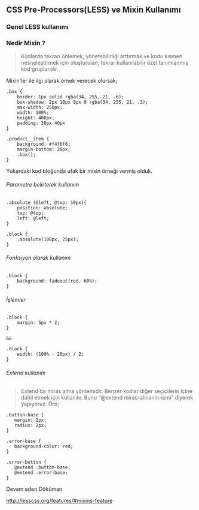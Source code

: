 ## CSS Pre-Processors(LESS) ve Mixin Kullanımı


### Genel LESS kullanımı

### Nedir Mixin ?

> Kodlarda tekrarı önlemek, yönetebilirliği arttırmak ve kodu kısmen nesneleştirmek için oluşturulan, tekrar kullanılabilir özel tanımlanmış kod gruplarıdır.

Mixin'ler ile ilgi olarak örnek verecek olursak;

```
.box {
    border: 1px solid rgba(34, 255, 21, .6);
    box-shadow: 2px 10px 8px 0 rgba(34, 255, 21, .3);
    max-width: 250px;
    width: 100%;
    height: 400px;
    padding: 30px 40px
}
  
.product__item {
    background: #f4f6f6;
    margin-bottom: 20px;
    .box();
}
``` 

Yukardaki kod bloğunda ufak bir mixin örneği vermiş olduk.

###### Parametre belirterek kullanım

```
.absolute (@left, @top: 10px){
    position: absolute;
    top: @top;
    left: @left;
}

.block {
    .absolute(100px, 25px);
}

```

###### Fonksiyon olarak kullanım

```
.block {
    background: fadeout(red, 60%);
}

```

###### İşlemler

```
.block {
    margin: 5px * 2;
}

&&

.block {
    width: (100% - 20px) / 2;
}

```


###### Extend kullanım 

>  Extend bir miras alma yöntemidir. Benzer kodlar diğer seçicilerin içine dahil etmek için kullanılır. Bunu “@extend miras-alinanin-ismi” diyerek yapıyoruz.
Örn;
```
.button-base {
   margin: 2px;
   radius: 2px;
}

.error-base {
   background-color: red;
}

.error-button {
   @extend .button-base;
   @extend .error-base;
}

```

Devam eden Döküman




http://lesscss.org/features/#mixins-feature

